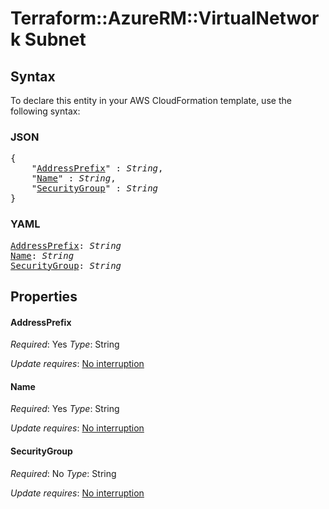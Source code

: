 # Terraform::AzureRM::VirtualNetwork Subnet

## Syntax

To declare this entity in your AWS CloudFormation template, use the following syntax:

### JSON

<pre>
{
    "<a href="#addressprefix" title="AddressPrefix">AddressPrefix</a>" : <i>String</i>,
    "<a href="#name" title="Name">Name</a>" : <i>String</i>,
    "<a href="#securitygroup" title="SecurityGroup">SecurityGroup</a>" : <i>String</i>
}
</pre>

### YAML

<pre>
<a href="#addressprefix" title="AddressPrefix">AddressPrefix</a>: <i>String</i>
<a href="#name" title="Name">Name</a>: <i>String</i>
<a href="#securitygroup" title="SecurityGroup">SecurityGroup</a>: <i>String</i>
</pre>

## Properties

#### AddressPrefix

_Required_: Yes
_Type_: String

_Update requires_: [No interruption](https://docs.aws.amazon.com/AWSCloudFormation/latest/UserGuide/using-cfn-updating-stacks-update-behaviors.html#update-no-interrupt)

#### Name

_Required_: Yes
_Type_: String

_Update requires_: [No interruption](https://docs.aws.amazon.com/AWSCloudFormation/latest/UserGuide/using-cfn-updating-stacks-update-behaviors.html#update-no-interrupt)

#### SecurityGroup

_Required_: No
_Type_: String

_Update requires_: [No interruption](https://docs.aws.amazon.com/AWSCloudFormation/latest/UserGuide/using-cfn-updating-stacks-update-behaviors.html#update-no-interrupt)

